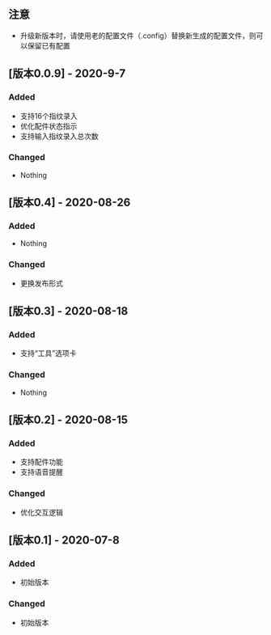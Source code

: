 ## 注意

- 升级新版本时，请使用老的配置文件（.config）替换新生成的配置文件，则可以保留已有配置





## [版本0.0.9] - 2020-9-7

### Added

- 支持16个指纹录入
- 优化配件状态指示
- 支持输入指纹录入总次数

### Changed

- Nothing

## [版本0.4] - 2020-08-26

### Added

- Nothing

### Changed

- 更换发布形式

## [版本0.3] - 2020-08-18

### Added

- 支持“工具”选项卡

### Changed

- Nothing

## [版本0.2] - 2020-08-15

### Added

- 支持配件功能
- 支持语音提醒

### Changed

- 优化交互逻辑

## [版本0.1] - 2020-07-8

### Added

- 初始版本

### Changed

- 初始版本